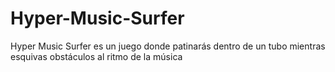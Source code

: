 # Hyper-Music-Surfer
Hyper Music Surfer es un juego donde patinarás dentro de un tubo mientras esquivas obstáculos al ritmo de la música
